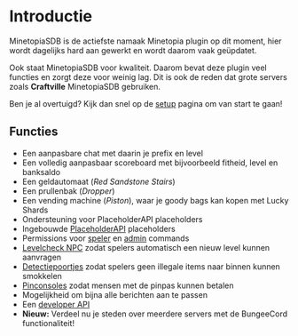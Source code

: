 # Introductie

MinetopiaSDB is de actiefste namaak Minetopia plugin op dit moment, hier wordt dagelijks hard aan gewerkt en wordt daarom vaak geüpdatet.

Ook staat MinetopiaSDB voor kwaliteit. Daarom bevat deze plugin veel functies en zorgt deze voor weinig lag. Dit is ook de reden dat grote servers zoals **Craftville** MinetopiaSDB gebruiken.

Ben je al overtuigd? Kijk dan snel op de [setup](setup.md) pagina om van start te gaan!

## Functies

* Een aanpasbare chat met daarin je prefix en level
* Een volledig aanpasbaar scoreboard met bijvoorbeeld fitheid, level en banksaldo
* Een geldautomaat (_Red Sandstone Stairs_)
* Een prullenbak (_Dropper_)
* Een vending machine (_Piston_), waar je goody bags kan kopen met Lucky Shards
* Ondersteuning voor PlaceholderAPI placeholders
* Ingebouwde [PlaceholderAPI](placeholders/placeholderapi.md) placeholders
* Permissions voor [speler](commands/player.md) en [admin](commands/admin.md) commands
* [Levelcheck NPC](tutorials/levelchecknpc.md) zodat spelers automatisch een nieuw level kunnen aanvragen
* [Detectiepoortjes](tutorials/detectiongate.md) zodat spelers geen illegale items naar binnen kunnen smokkelen
* [Pinconsoles](commands/banking.md#hoe-gebruik-ik-pinconsoles) zodat mensen met de pinpas kunnen betalen
* Mogelijkheid om bijna alle berichten aan te passen
* Een [developer API](https://docs.minetopiasdb.nl)
* **Nieuw:** Verdeel nu je steden over meerdere servers met de BungeeCord functionaliteit!


